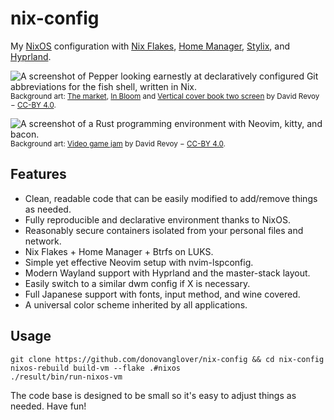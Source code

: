# nix-config

My [NixOS] configuration with [Nix Flakes], [Home Manager], [Stylix], and [Hyprland].

![A screenshot of Pepper looking earnestly at declaratively configured Git abbreviations for the fish shell, written in Nix.](https://raw.githubusercontent.com/donovanglover/nix-config/master/./cover.jpg)
<sub>Background art: [The market](https://www.peppercarrot.com/en/viewer/artworks__2022-02-21_The-market_by-David-Revoy.html), [In Bloom](https://www.peppercarrot.com/en/viewer/artworks__2022-03-02_In-Bloom_by-David-Revoy.html) and [Vertical cover book two screen](https://www.peppercarrot.com/en/viewer/artworks__2016-11-14_vertical-cover-book-two_screen_by-David-Revoy.html) by David Revoy − [CC-BY 4.0](https://creativecommons.org/licenses/by/4.0/deed.en).</sub>

![A screenshot of a Rust programming environment with Neovim, kitty, and bacon.](https://raw.githubusercontent.com/donovanglover/nix-config/master/./.github/screenshots/neovim.png)
<sub>Background art: [Video game jam](https://www.peppercarrot.com/en/viewer/misc__2023-06-12_video-game-jam_by-David-Revoy.html) by David Revoy − [CC-BY 4.0](https://creativecommons.org/licenses/by/4.0/deed.en).</sub>

## Features

- Clean, readable code that can be easily modified to add/remove things as needed.
- Fully reproducible and declarative environment thanks to NixOS.
- Reasonably secure containers isolated from your personal files and network.
- Nix Flakes + Home Manager + Btrfs on LUKS.
- Simple yet effective Neovim setup with nvim-lspconfig.
- Modern Wayland support with Hyprland and the master-stack layout.
- Easily switch to a similar dwm config if X is necessary.
- Full Japanese support with fonts, input method, and wine covered.
- A universal color scheme inherited by all applications.

## Usage

```fish
git clone https://github.com/donovanglover/nix-config && cd nix-config
nixos-rebuild build-vm --flake .#nixos
./result/bin/run-nixos-vm
```

The code base is designed to be small so it's easy to adjust things as needed. Have fun!

[NixOS]: https://nixos.org/
[Nix Flakes]: https://wiki.nixos.org/wiki/Flakes
[Home Manager]: https://nix-community.github.io/home-manager/
[Stylix]: https://danth.github.io/stylix/
[Hyprland]: https://hyprland.org/
